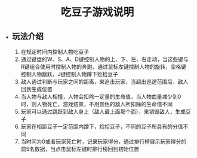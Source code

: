<center><h1>吃豆子游戏说明</center>

+ ## 玩法介绍

  1. 在规定时间内控制人物吃豆子
  2. 通过键盘的W、S、A、D键控制人物的上、下、左、右走动，当这些键与R键组合使用时控制人物的奔跑，通过鼠标左键控制人物的旋转，空格键控制人物跳跃，J键控制人物蹲下捡拾豆子
  3. 敌人通过判断与玩家之间的距离，来追击玩家，当超出巡逻范围后，敌人回到生成位置
  4. 当人物与敌人相撞，人物会扣除一定量的生命值，当人物血量减少到0时，则人物死亡，游戏结束，不用颜色的敌人所扣除的生命值不同
  5. 玩家可以通过跳跃到敌人身上（敌人最上面那个面），来销毁敌人，生成豆子
  6. 玩家在相距豆子一定范围内蹲下，捡拾豆子，不同的豆子所具有的分值不同
  7. 当时间为0或者玩家死亡时，记录玩家得分，通过排行榜展示玩家得分的前5名数据，当点击鼠标左键时排行榜回到初始位置

